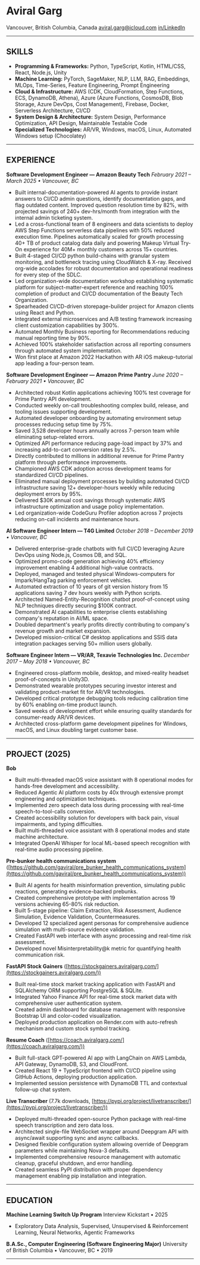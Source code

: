 # Aviral Garg
Vancouver, British Columbia, Canada
aviral.garg@icloud.com
[in/LinkedIn](https://www.linkedin.com/in/LinkedIn)

---

## SKILLS

- **Programming & Frameworks:** Python, TypeScript, Kotlin, HTML/CSS, React, Node.js, Unity
- **Machine Learning:** PyTorch, SageMaker, NLP, LLM, RAG, Embeddings, MLOps, Time-Series, Feature Engineering, Prompt Engineering
- **Cloud & Infrastructure:** AWS (CDK, CloudFormation, Step Functions, ECS, DynamoDB, Athena), Azure (Azure Functions, CosmosDB, Blob Storage, Azure DevOps, Cost Management), Firebase, Docker, Serverless Architecture, CI/CD
- **System Design & Architecture:** System Design, Performance Optimization, API Design, Maintainable Testable Code
- **Specialized Technologies:** AR/VR, Windows, macOS, Linux, Automated Windows setup (Chocolatey)

---

## EXPERIENCE

**Software Development Engineer — Amazon Beauty Tech**
*February 2021 – March 2025 • Vancouver, BC*
- Built internal-documentation-powered AI agents to provide instant answers to CI/CD admin questions, identify documentation gaps, and flag outdated content. Improved question resolution time by 82%, with projected savings of 240+ dev-hrs/month from integration with the internal admin ticketing system.
- Led a cross-functional team of 8 engineers and data scientists to deploy AWS Step Functions serverless data pipelines with 50% reduced execution time. Pipelines automatically scaled for growth processing 40+ TB of product catalog data daily and powering Makeup Virtual Try-On experience for 40M+ monthly customers across 15+ countries.
- Built 4-staged CI/CD python build-chains with granular system monitoring, and bottleneck tracing using CloudWatch & X-ray. Received org-wide accolades for robust documentation and operational readiness for every step of the SDLC.
- Led organization-wide documentation workshop establishing systematic platform for subject-matter-expert reference and reaching 100% completion of product and CI/CD documentation of the Beauty Tech Organization.
- Spearheaded CI/CD-driven storepage-builder project for Amazon clients using React and Python.
- Integrated external microservices and A/B testing framework increasing client customization capabilities by 300%.
- Automated Monthly Business reporting for Recommendations reducing manual reporting time by 90%.
- Achieved 100% stakeholder satisfaction across all reporting consumers through automated system implementation.
- Won first place at Amazon 2022 Hackathon with AR iOS makeup-tutorial app leading a four-person team.

**Software Development Engineer — Amazon Prime Pantry**
*June 2020 – February 2021 • Vancouver, BC*
- Architected robust Kotlin applications achieving 100% test coverage for Prime Pantry API development.
- Conducted weekly on-call troubleshooting complex build, release, and tooling issues supporting development.
- Automated developer onboarding by automating environment setup processes reducing setup time by 75%.
- Saved 3,528 developer hours annually across 7-person team while eliminating setup-related errors.
- Optimized API performance reducing page-load impact by 37% and increasing add-to-cart conversion rates by 2.5%.
- Directly contributed to millions in additional revenue for Prime Pantry platform through performance improvements.
- Championed AWS CDK adoption across development teams for standardized CI/CD pipelines.
- Eliminated manual deployment processes by building automated CI/CD infrastructure saving 12+ developer-hours weekly while reducing deployment errors by 95%.
- Delivered $30K annual cost savings through systematic AWS infrastructure optimization and usage policy implementation.
- Led organization-wide CodeGuru Profiler adoption across 7 projects reducing on-call incidents and maintenance hours.

**AI Software Engineer Intern — T4G Limited**
*October 2018 – December 2019 • Vancouver, BC*
- Delivered enterprise-grade chatbots with full CI/CD leveraging Azure DevOps using Node.js, Cosmos DB, and SQL.
- Optimized promo-code generation achieving 40% efficiency improvement enabling 4 additional high-value contracts.
- Deployed, managed and tested physical Windows-computers for Impark/HangTag parking enforcement vehicles.
- Automated extraction of 10 years of git version history from 15 applications saving 7 dev hours weekly with Python scripts.
- Architected Named-Entity-Recognition chatbot proof-of-concept using NLP techniques directly securing $100K contract.
- Demonstrated AI capabilities to enterprise clients establishing company's reputation in AI/ML space.
- Doubled department's yearly profits directly contributing to company's revenue growth and market expansion.
- Developed mission-critical C# desktop applications and SSIS data integration packages serving 50+ million users globally.

**Software Engineer Intern — VR/AR, Texavie Technologies Inc.**
*December 2017 – May 2018 • Vancouver, BC*
- Engineered cross-platform mobile, desktop, and mixed-reality headset proof-of-concepts in Unity3D.
- Demonstrated wearable prototypes securing investor interest and validating product-market fit for AR/VR technologies.
- Developed critical prototype debugging tools reducing calibration time by 60% enabling on-time product launch.
- Saved weeks of development effort while ensuring quality standards for consumer-ready AR/VR devices.
- Architected cross-platform game development pipelines for Windows, macOS, and Linux doubling target customer base.

---

## PROJECT (2025)

**Bob**
- Built multi-threaded macOS voice assistant with 8 operational modes for hands-free development and accessibility.
- Reduced Agentic AI platform costs by 40x through extensive prompt engineering and optimization techniques.
- Implemented zero speech data loss during processing with real-time speech-to-tool-calls conversion.
- Created accessibility solution for developers with back pain, visual impairments, and typing difficulties.
- Built multi-threaded voice assistant with 8 operational modes and state machine architecture.
- Integrated OpenAI Whisper for local ML-based speech recognition with real-time audio processing pipeline.

**Pre-bunker health communications system** ([https://github.com/gaviral/pre_bunker_health_communications_system](https://github.com/gaviral/pre_bunker_health_communications_system))
- Built AI agents for health misinformation prevention, simulating public reactions, generating evidence-backed prebunks.
- Created comprehensive prototype with implementation across 19 versions achieving 65-80% risk reduction.
- Built 5-stage pipeline: Claim Extraction, Risk Assessment, Audience Simulation, Evidence Validation, Countermeasures.
- Developed 12 specialized agent personas for comprehensive audience simulation with multi-source evidence validation.
- Created FastAPI web interface with async processing and real-time risk assessment.
- Developed novel Misinterpretability@k metric for quantifying health communication risk.

**FastAPI Stock Gainers** ([https://stockgainers.aviralgarg.com/](https://stockgainers.aviralgarg.com/))
- Built real-time stock market tracking application with FastAPI and SQLAlchemy ORM supporting PostgreSQL & SQLite.
- Integrated Yahoo Finance API for real-time stock market data with comprehensive user authentication system.
- Created admin dashboard for database management with responsive Bootstrap UI and color-coded visualization.
- Deployed production application on Render.com with auto-refresh mechanism and custom stock symbol tracking.

**Resume Coach** ([https://coach.aviralgarg.com/](https://coach.aviralgarg.com/))
- Built full-stack GPT-powered AI app with LangChain on AWS Lambda, API Gateway, DynamoDB, S3, and CloudFront.
- Created React 19 + TypeScript frontend with CI/CD pipeline using GitHub Actions, deploying production application.
- Implemented session persistence with DynamoDB TTL and contextual follow-up chat system.

**Live Transcriber** (7.7k downloads, [https://pypi.org/project/livetranscriber/](https://pypi.org/project/livetranscriber/))
- Deployed multi-threaded open-source Python package with real-time speech transcription and zero data loss.
- Architected single-file WebSocket wrapper around Deepgram API with async/await supporting sync and async callbacks.
- Designed flexible configuration system allowing override of Deepgram parameters while maintaining Nova-3 defaults.
- Implemented comprehensive resource management with automatic cleanup, graceful shutdown, and error handling.
- Created seamless PyPI distribution with proper dependency management enabling pip installation and integration.

---

## EDUCATION

**Machine Learning Switch Up Program**
Interview Kickstart • 2025
- Exploratory Data Analysis, Supervised, Unsupervised & Reinforcement Learning, Neural Networks, Agentic Frameworks

**B.A.Sc., Computer Engineering (Software Engineering Major)**
University of British Columbia • Vancouver, BC • 2019

---
